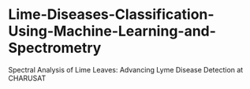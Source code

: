 # Lime-Diseases-Classification-Using-Machine-Learning-and-Spectrometry
Spectral Analysis of Lime Leaves: Advancing Lyme Disease Detection at CHARUSAT
